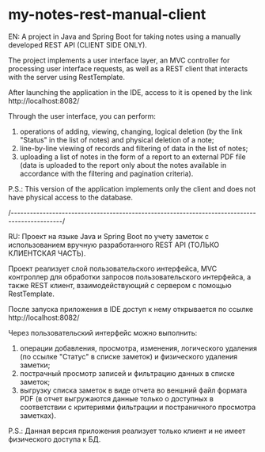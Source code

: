 # my-notes-rest-manual-client
EN: A project in Java and Spring Boot for taking notes using a manually developed REST API (CLIENT SIDE ONLY).

The project implements a user interface layer, an MVC controller for processing user interface requests, as well as a REST client that interacts with the server using RestTemplate.

After launching the application in the IDE, access to it is opened by the link http://localhost:8082/

Through the user interface, you can perform:
1) operations of adding, viewing, changing, logical deletion (by the link "Status" in the list of notes) and physical deletion of a note;
2) line-by-line viewing of records and filtering of data in the list of notes;
3) uploading a list of notes in the form of a report to an external PDF file (data is uploaded to the report only about the notes available in accordance with the filtering and pagination criteria).

P.S.: This version of the application implements only the client and does not have physical access to the database.

/----------------------------------------------------------------------------------------------/

RU: Проект на языке Java и Spring Boot по учету заметок с использованием вручную разработанного REST API (ТОЛЬКО КЛИЕНТСКАЯ ЧАСТЬ).

Проект реализует слой пользовательского интерфейса, MVC контроллер для обработки запросов пользовательского интерфейса, а также REST клиент, взаимодействующий с сервером с помощью RestTemplate. 

После запуска приложения в IDE доступ к нему открывается по ссылке http://localhost:8082/

Через пользовательский интерфейс можно выполнить:
1) операции добавления, просмотра, изменения, логического удаления (по ссылке "Статус" в списке заметок) и физического удаления заметки;
2) пострачный просмотр записей и фильтрацию данных в списке заметок;
3) выгрузку списка заметок в виде отчета во веншний файл формата PDF (в отчет выгружаются данные только о  доступных в соответствии с критериями фильтрации и постраничного просмотра заметках).

P.S.: Данная версия приложения реализует только клиент и не имеет физического доступа к БД.
